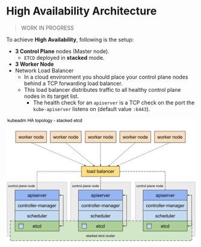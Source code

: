 # High Availability Architecture

> WORK IN PROGRESS

To achieve **High Availability**, following is the setup:
- **3 Control Plane** nodes (Master node).
  - `ETCD` deployed in **stacked** mode.
- **3 Worker Node**
- Network Load Balancer
  - In a cloud environment you should place your control plane nodes behind a TCP forwarding load balancer.
  - This load balancer distributes traffic to all healthy control plane nodes in its target list.
    - The health check for an `apiserver` is a TCP check on the port the `kube-apiserver` listens on (default value `:6443`). 


![Stacked etcd topology](../media/kubeadm-ha-topology-stacked-etcd.png)

